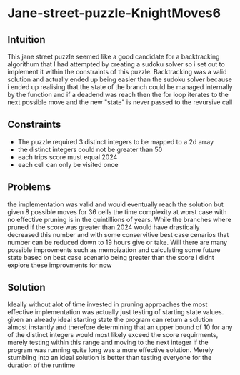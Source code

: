 # Jane-street-puzzle-KnightMoves6

## Intuition 
This jane street puzzle seemed like a good candidate for a backtracking algorithum that I had attempted by creating a sudoku solver
so i set out to implement it within the constraints of this puzzle. Backtracking was a valid solution and actually ended up being 
easier than the sudoku solver because i ended up realising that the state of the branch could be managed internally by the function 
and if a deadend was reach then the for loop iterates to the next possible move and the new "state" is never passed to the revursive call


## Constraints 
* The puzzle required 3 distinct integers to be mapped to a 2d array
* the distinct integers could not be greater than 50
* each trips score must equal 2024
* each cell can only be visited once

## Problems
the implementation was valid and would eventually reach the solution but given 8 possible moves for 36 cells
the time complexity at worst case with no effective pruning is in the quintillions of years. While the branches where
pruned if the score was greater than 2024 would have drastically decreased this number and with some conservitive best case cenarios 
that number can be reduced down to 19 hours give or take. Will there are many possible improvments such as memoization and calculating some
future state based on best case scenario being greater than the score i didnt explore these improvments for now

## Solution
Ideally without alot of time invested in pruning approaches the most effective implementation was actually just testing of starting state values.
given an already ideal starting state the program can return a solution almost instantly and therefore determining that an upper bound of 10 for
any of the distinct integers would most likely exceed the score requirments, merely testing within this range and moving to the next integer if the 
program was running quite long was a more effective solution. Merely stumbling into an ideal solution is better than testing everyone for the duration of the runtime
